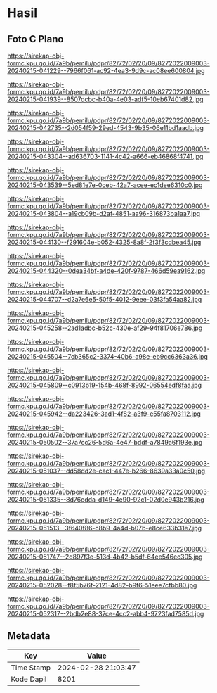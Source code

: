 # Hasil

## Foto C Plano

https://sirekap-obj-formc.kpu.go.id/7a9b/pemilu/pdpr/82/72/02/20/09/8272022009003-20240215-041229--7966f061-ac92-4ea3-9d9c-ac08ee600804.jpg

https://sirekap-obj-formc.kpu.go.id/7a9b/pemilu/pdpr/82/72/02/20/09/8272022009003-20240215-041939--8507dcbc-b40a-4e03-adf5-10eb67401d82.jpg

https://sirekap-obj-formc.kpu.go.id/7a9b/pemilu/pdpr/82/72/02/20/09/8272022009003-20240215-042735--2d054f59-29ed-4543-9b35-06e11bd1aadb.jpg

https://sirekap-obj-formc.kpu.go.id/7a9b/pemilu/pdpr/82/72/02/20/09/8272022009003-20240215-043304--ad636703-1141-4c42-a666-eb46868f4741.jpg

https://sirekap-obj-formc.kpu.go.id/7a9b/pemilu/pdpr/82/72/02/20/09/8272022009003-20240215-043539--5ed81e7e-0ceb-42a7-acee-ec1dee6310c0.jpg

https://sirekap-obj-formc.kpu.go.id/7a9b/pemilu/pdpr/82/72/02/20/09/8272022009003-20240215-043804--a19cb09b-d2af-4851-aa96-316873ba1aa7.jpg

https://sirekap-obj-formc.kpu.go.id/7a9b/pemilu/pdpr/82/72/02/20/09/8272022009003-20240215-044130--f291604e-b052-4325-8a8f-2f3f3cdbea45.jpg

https://sirekap-obj-formc.kpu.go.id/7a9b/pemilu/pdpr/82/72/02/20/09/8272022009003-20240215-044320--0dea34bf-a4de-420f-9787-466d59ea9162.jpg

https://sirekap-obj-formc.kpu.go.id/7a9b/pemilu/pdpr/82/72/02/20/09/8272022009003-20240215-044707--d2a7e6e5-50f5-4012-9eee-03f3fa54aa82.jpg

https://sirekap-obj-formc.kpu.go.id/7a9b/pemilu/pdpr/82/72/02/20/09/8272022009003-20240215-045258--2ad1adbc-b52c-430e-af29-94f81706e786.jpg

https://sirekap-obj-formc.kpu.go.id/7a9b/pemilu/pdpr/82/72/02/20/09/8272022009003-20240215-045504--7cb365c2-3374-40b6-a98e-eb9cc6363a36.jpg

https://sirekap-obj-formc.kpu.go.id/7a9b/pemilu/pdpr/82/72/02/20/09/8272022009003-20240215-045809--c0913b19-154b-468f-8992-06554edf8faa.jpg

https://sirekap-obj-formc.kpu.go.id/7a9b/pemilu/pdpr/82/72/02/20/09/8272022009003-20240215-045942--da223426-3ad1-4f82-a3f9-e55fa8703112.jpg

https://sirekap-obj-formc.kpu.go.id/7a9b/pemilu/pdpr/82/72/02/20/09/8272022009003-20240215-050502--37a7cc26-5d6a-4e47-bddf-a7849a6f193e.jpg

https://sirekap-obj-formc.kpu.go.id/7a9b/pemilu/pdpr/82/72/02/20/09/8272022009003-20240215-051037--dd58dd2e-cac1-447e-b266-8639a33a0c50.jpg

https://sirekap-obj-formc.kpu.go.id/7a9b/pemilu/pdpr/82/72/02/20/09/8272022009003-20240215-051335--8d76edda-d149-4e90-92c1-02d0e943b216.jpg

https://sirekap-obj-formc.kpu.go.id/7a9b/pemilu/pdpr/82/72/02/20/09/8272022009003-20240215-051513--3f640f86-c8b9-4a4d-b07b-e8ce633b31e7.jpg

https://sirekap-obj-formc.kpu.go.id/7a9b/pemilu/pdpr/82/72/02/20/09/8272022009003-20240215-051747--2d897f3e-513d-4b42-b5df-64ee546ec305.jpg

https://sirekap-obj-formc.kpu.go.id/7a9b/pemilu/pdpr/82/72/02/20/09/8272022009003-20240215-052028--f8f5b76f-2121-4d82-b9f6-51eee7cfbb80.jpg

https://sirekap-obj-formc.kpu.go.id/7a9b/pemilu/pdpr/82/72/02/20/09/8272022009003-20240215-052317--2bdb2e88-37ce-4cc2-abb4-9723fad7585d.jpg


## Metadata

| Key        | Value               |
| ---------- | ------------------- |
| Time Stamp | 2024-02-28 21:03:47 |
| Kode Dapil | 8201                |




